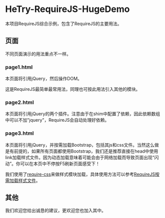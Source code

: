 # HeTry-RequireJS-HugeDemo
本项目RequireJS综合示例，包含了RequireJS的主要用法。

## 页面
不同页面演示的用法重点不一样。

### page1.html
本页面将引用jQuery，然后操作DOM。

这是RequireJS最简单最常用法，同理也可按此用法引入其他的模块。

### page2.html
本页面将引用jQuery的两个插件。注意由于在shim中配置了依赖，因此依赖数组中可以不加"jquery"，RequireJS会自动处理好依赖。

### page3.html
本页面将引用jQuery，并按需加载Bootstrap，包括其js和css文件。当然这么做是有前提的，如果所有页面都使用Bootstrap，我们还是推荐直接在head中使用link加载样式文件。因为动态加载意味着可能会由于网络加载而导致页面出现“闪动”。你可以在本页中不停按F5刷新页面感受下！

我们使用了[require-css](https://github.com/guybedford/require-css)来做样式模块加载，具体使用方法可以参考[RequireJS按需加载样式文件](http://segmentfault.com/a/1190000002390643)。

## 其他
我们欢迎您给出诚恳的建议，更欢迎您也加入其中。